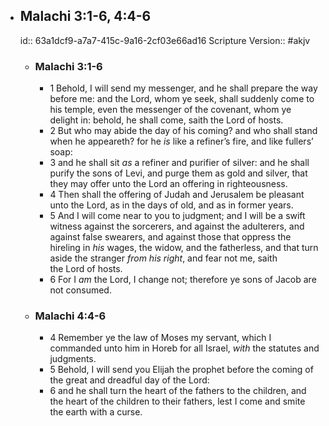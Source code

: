 - ## Malachi 3:1-6, 4:4-6
  id:: 63a1dcf9-a7a7-415c-9a16-2cf03e66ad16
  Scripture Version:: #akjv
	- ### Malachi 3:1-6
		- 1 Behold, I will send my messenger, and he shall prepare the way before me: and the Lord, whom ye seek, shall suddenly come to his temple, even the messenger of the covenant, whom ye delight in: behold, he shall come, saith the Lord of hosts.
		- 2 But who may abide the day of his coming? and who shall stand when he appeareth? for he *is* like a refiner’s fire, and like fullers’ soap:
		- 3 and he shall sit *as* a refiner and purifier of silver: and he shall purify the sons of Levi, and purge them as gold and silver, that they may offer unto the Lord an offering in righteousness.
		- 4 Then shall the offering of Judah and Jerusalem be pleasant unto the Lord, as in the days of old, and as in former years.
		- 5 And I will come near to you to judgment; and I will be a swift witness against the sorcerers, and against the adulterers, and against false swearers, and against those that oppress the hireling in *his* wages, the widow, and the fatherless, and that turn aside the stranger *from his right*, and fear not me, saith the Lord of hosts.
		- 6 For I *am* the Lord, I change not; therefore ye sons of Jacob are not consumed.
	- ### Malachi 4:4-6
		- 4 Remember ye the law of Moses my servant, which I commanded unto him in Horeb for all Israel, *with* the statutes and judgments.
		- 5 Behold, I will send you Elijah the prophet before the coming of the great and dreadful day of the Lord:
		- 6 and he shall turn the heart of the fathers to the children, and the heart of the children to their fathers, lest I come and smite the earth with a curse.
